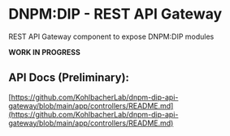 # DNPM:DIP - REST API Gateway

REST API Gateway component to expose DNPM:DIP modules 

**WORK IN PROGRESS**


## API Docs (Preliminary):

[https://github.com/KohlbacherLab/dnpm-dip-api-gateway/blob/main/app/controllers/README.md](https://github.com/KohlbacherLab/dnpm-dip-api-gateway/blob/main/app/controllers/README.md)

